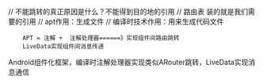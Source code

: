 // 不能跳转的真正原因是什么？不能得到目的地的引用
        // 路由表 装的就是我们需要的引用
        // apt作用：生成文件
        // 编译时技术作用：用来生成代码文件
        
        APT = 注解 +  注解处理器======》实现组件间路由跳转
        LiveData实现组件间消息传递
       

Android组件化框架，编译时注解处理器实现类似ARouter跳转，LiveData实现消息通信 
